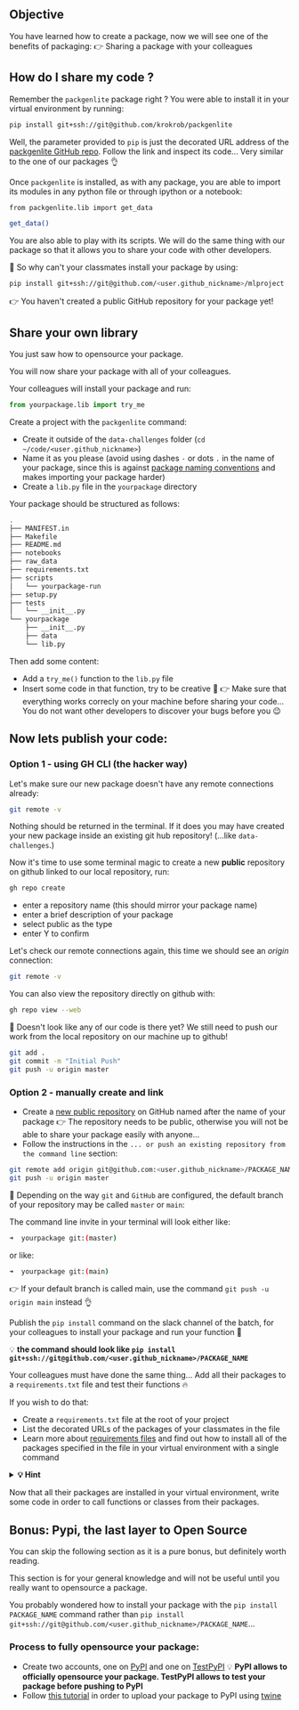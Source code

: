 ## Objective

You have learned how to create a package, now we will see one of the benefits of packaging:
👉 Sharing a package with your colleagues

## How do I share my code ?

Remember the `packgenlite` package right ?
You were able to install it in your virtual environment by running:

```bash
pip install git+ssh://git@github.com/krokrob/packgenlite
```

Well, the parameter provided to `pip` is just the decorated URL address of the [packgenlite GitHub repo](https://github.com/krokrob/packgenlite). Follow the link and inspect its code... Very similar to the one of our packages 👌

Once `packgenlite` is installed, as with any package, you are able to import its modules in any python file or through ipython or a notebook:

```bash
from packgenlite.lib import get_data

get_data()
```

You are also able to play with its scripts. We will do the same thing with our package so that it allows you to share your code with other developers.


🤔 So why can't your classmates install your package by using:

```bash
pip install git+ssh://git@github.com/<user.github_nickname>/mlproject
```

👉 You haven't created a public GitHub repository for your package yet!

## Share your own library

You just saw how to opensource your package.

You will now share your package with all of your colleagues.

Your colleagues will install your package and run:

```python
from yourpackage.lib import try_me
```

Create a project with the `packgenlite` command:
- Create it outside of the `data-challenges` folder (`cd ~/code/<user.github_nickname>`)
- Name it as you please (avoid using dashes `-` or dots `.` in the name of your package, since this is against [package naming conventions](https://docs.python-guide.org/writing/structure/#modules) and makes importing your package harder)
- Create a `lib.py` file in the `yourpackage` directory

Your package should be structured as follows:

``` bash
.
├── MANIFEST.in
├── Makefile
├── README.md
├── notebooks
├── raw_data
├── requirements.txt
├── scripts
│   └── yourpackage-run
├── setup.py
├── tests
│   └── __init__.py
└── yourpackage
    ├── __init__.py
    ├── data
    └── lib.py
```

Then add some content:
- Add a `try_me()` function to the `lib.py` file
- Insert some code in that function, try to be creative 🎉
👉 Make sure that everything works correcly on your machine before sharing your code... You do not want other developers to discover your bugs before you 😉

## Now lets publish your code:

### Option 1 - using GH CLI (the hacker way)

Let's make sure our new package doesn't have any remote connections already:

```bash
git remote -v
```

Nothing should be returned in the terminal. If it does you may have created your new package inside an existing git hub repository! (...like `data-challenges`.)

Now it's time to use some terminal magic to create a new **public** repository on github linked to our local repository, run:

```bash
gh repo create
```

- enter a repository name (this should mirror your package name)
- enter a brief description of your package
- select public as the type
- enter Y to confirm


Let's check our remote connections again, this time we should see an _origin_ connection:

```bash
git remote -v
```

You can also view the repository directly on github with:

```bash
gh repo view --web
```

🤔 Doesn't look like any of our code is there yet?  We still need to push our work from the local repository on our machine up to github!

```bash
git add .
git commit -m "Initial Push"
git push -u origin master
```


### Option 2 - manually create and link

- Create a [new public repository](https://github.com/new) on GitHub named after the name of your package
👉 The repository needs to be public, otherwise you will not be able to share your package easily with anyone...
- Follow the instructions in the `... or push an existing repository from the command line` section:

```bash
git remote add origin git@github.com:<user.github_nickname>/PACKAGE_NAME
git push -u origin master
```

🚨 Depending on the way `git` and `GitHub` are configured, the default branch of your repository may be called `master` or `main`:

The command line invite in your terminal will look either like:
``` bash
➜  yourpackage git:(master)
```

or like:
``` bash
➜  yourpackage git:(main)
```

👉 If your default branch is called main, use the command `git push -u origin main` instead 👌

Publish the `pip install` command on the slack channel of the batch, for your colleagues to install your package and run your function 🥳

💡 __the command should look like `pip install git+ssh://git@github.com/<user.github_nickname>/PACKAGE_NAME`__

Your colleagues must have done the same thing... Add all their packages to a `requirements.txt` file and test their functions 🔥

If you wish to do that:
- Create a `requirements.txt` file at the root of your project
- List the decorated URLs of the packages of your classmates in the file
- Learn more about [requirements files](https://pip.pypa.io/en/stable/user_guide/#requirements-files) and find out how to install all of the packages specified in the file in your virtual environment with a single command

<details>
  <summary markdown='span'><strong> 💡 Hint </strong></summary>

``` bash
pip install -r requirements.txt
```

</details>

Now that all their packages are installed in your virtual environment, write some code in order to call functions or classes from their packages.

## Bonus: Pypi, the last layer to Open Source

You can skip the following section as it is a pure bonus, but definitely worth reading.

This section is for your general knowledge and will not be useful until you really want to opensource a package.

You probably wondered how to install your package with the `pip install PACKAGE_NAME` command rather than `pip install git+ssh://git@github.com/<user.github_nickname>/PACKAGE_NAME`...

### Process to fully opensource your package:

- Create two accounts, one on [PyPI](https://pypi.org/account/register/) and one on [TestPyPI](https://test.pypi.org/account/register/)
💡 __PyPI allows to officially opensource your package. TestPyPI allows to test your package before pushing to PyPI__
- Follow [this tutorial](https://anweshadas.in/how-to-upload-a-package-in-pypi-using-twine/) in order to upload your package to PyPI using [twine](https://twine.readthedocs.io/en/latest/)
